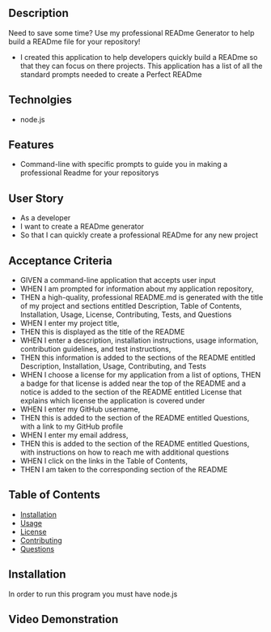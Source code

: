 ## Description
Need to save some time? Use my professional READme Generator to help build a READme file for your repository!

- I created this application to help developers quickly build a READme so that they can focus on there projects. This application has a list of all the standard prompts needed to create a Perfect READme

## Technolgies
- node.js

## Features
- Command-line with specific prompts to guide you in making a professional Readme for your repositorys

## User Story

- As a developer
- I want to create a READme generator
- So that I can quickly create a professional READme for any new project

## Acceptance Criteria
- GIVEN a command-line application that accepts user input
- WHEN I am prompted for information about my application repository, 
- THEN a high-quality, professional README.md is generated with the title of my project and sections entitled Description, Table of Contents, Installation, Usage, License, Contributing, Tests, and Questions
- WHEN I enter my project title, 
- THEN this is displayed as the title of the README
- WHEN I enter a description, installation instructions, usage information, contribution guidelines, and test instructions, 
- THEN this information is added to the sections of the README entitled Description, Installation, Usage, Contributing, and Tests
- WHEN I choose a license for my application from a list of options, THEN a badge for that license is added near the top of the README and a notice is added to the section of the README entitled License that explains which license the application is covered under
- WHEN I enter my GitHub username, 
- THEN this is added to the section of the README entitled Questions, with a link to my GitHub profile
- WHEN I enter my email address, 
- THEN this is added to the section of the README entitled Questions, with instructions on how to reach me with additional questions
- WHEN I click on the links in the Table of Contents, 
- THEN I am taken to the corresponding section of the README

## Table of Contents
- [Installation](#installation)
- [Usage](#usage)
- [License](#license)
- [Contributing](#contributing)
- [Questions](#questions)

## Installation
In order to run this program you must have node.js

## Video Demonstration 

